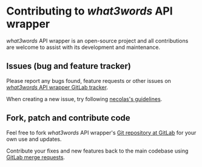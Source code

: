 # Contributing to _what3words_ API wrapper

_what3words_ API wrapper is an open-source project and all contributions are welcome to assist with its
development and maintenance.

## Issues (bug and feature tracker)

Please report any bugs found, feature requests or other issues on
[_what3words_ API wrapper GitLab tracker][wrapper-issues].

When creating a new issue, try following [necolas's guidelines][issue-guidelines].

## Fork, patch and contribute code

Feel free to fork _what3words_ API wrapper's [Git repository at GitLab][wrapper-gitlab] for your own use and
updates.

Contribute your fixes and new features back to the main codebase using
[GitLab merge requests][gitlab-merge-requests].

[wrapper-issues]: https://gitlab.com/bot-by/what3words-api/-/issues
[issue-guidelines]: http://github.com/necolas/issue-guidelines/#readme
[wrapper-gitlab]: https://gitlab.com/bot-by/what3words-api/
[gitlab-merge-requests]: https://docs.gitlab.com/ee/user/project/merge_requests/creating_merge_requests.html
